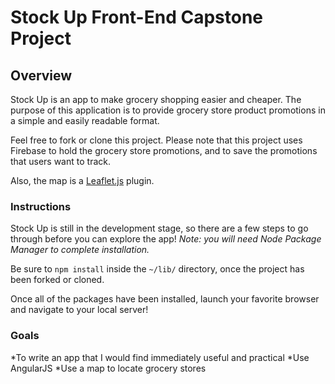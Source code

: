 # **Stock Up** Front-End Capstone Project


## Overview

Stock Up is an app to make grocery shopping easier and cheaper.  The purpose of this application is to provide grocery store product promotions in a simple and easily readable format.  

Feel free to fork or clone this project. Please note that this project uses Firebase to hold the grocery store promotions, and to save the promotions that users want to track. 

Also, the map is a [Leaflet.js](http://leafletjs.com/) plugin.

### Instructions

Stock Up is still in the development stage, so there are a few steps to go through before you can explore the app!  *Note: you will need Node Package Manager to complete installation.*

Be sure to ```npm install``` inside the ```~/lib/``` directory, once the project has been forked or cloned. 

Once all of the packages have been installed, launch your favorite browser and navigate to your local server!  

### Goals 

*To write an app that I would find immediately useful and practical
*Use AngularJS 
*Use a map to locate grocery stores
